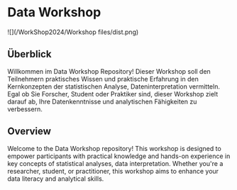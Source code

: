 # Data Workshop
![](/WorkShop2024/Workshop files/dist.png)

## Überblick

Willkommen im Data Workshop Repository! Dieser Workshop soll den Teilnehmern praktisches Wissen und praktische Erfahrung in den Kernkonzepten der statistischen Analyse, Dateninterpretation vermitteln. Egal ob Sie Forscher, Student oder Praktiker sind, dieser Workshop zielt darauf ab, Ihre Datenkenntnisse und analytischen Fähigkeiten zu verbessern.


## Overview

Welcome to the Data Workshop repository! This workshop is designed to empower participants with practical knowledge and hands-on experience in key concepts of statistical analyses, data interpretation. Whether you're a researcher, student, or practitioner, this workshop aims to enhance your data literacy and analytical skills.
